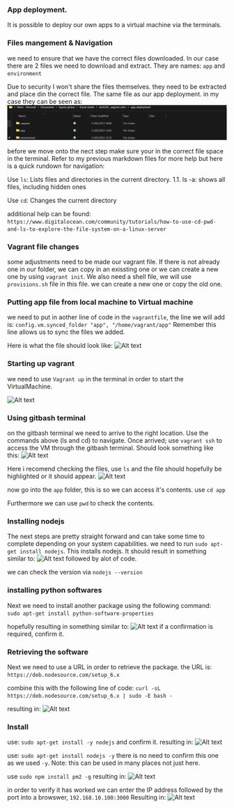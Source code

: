 ### App deployment. 

It is possible to deploy our own apps to a virtual machine via the terminals. 

### Files mangement & Navigation

we need to ensure that we have the correct files downloaded. In our case there are 2 files we need to download and extract. They are names: ```app``` and ```environment```

Due to security I won't share the files themselves. they need to be extracted and place din the correct file. 
The same file as our app deployment. in my case they can be seen as: 
![Alt text](files.png)

before we move onto the nect step make sure your in the correct file space in the terminal. Refer to my previous markdown files for more help but here is a quick rundown for navigation:

Use ```ls```: Lists files and directories in the current directory. 1.1. ls -a: shows all files, including hidden ones

Use ```cd```: Changes the current directory

additional help can be found:
``` https://www.digitalocean.com/community/tutorials/how-to-use-cd-pwd-and-ls-to-explore-the-file-system-on-a-linux-server ```

### Vagrant file changes

some adjustments need to be made our vagrant file. If there is not already one in our folder, we can copy in an exissting one or we can create a new one by using ```vagrant init```. We also need a shell file, we will use ```provisions.sh```  file in this file. we can create a new one or copy the old one. 

### Putting app file from local machine to Virtual machine

we need to put in aother line of code in the ```vagrantfile```, the line we will add is: ``` config.vm.synced_folder "app", "/home/vagrant/app" ```
Remember this line allows us to sync the files we added. 

Here is what the file should look like:
![Alt text](vagranpngj.png)

### Starting up vagrant

we need to use ```Vagrant up``` in the terminal in order to start the VirtualMachine. 

![Alt text](vm%20update.png)

### Using gitbash terminal 

on the gitbash terminal we need to arrive to the right location. Use the commands above (ls and cd) to navigate. 
Once arrived;  use ```vagrant ssh``` to access the VM through the gitbash terminal. Should look something like this:
![Alt text](gitbash.png)

Here i recomend checking the files, use ```ls``` and the file should hopefully be highlighted or it should appear. 
![Alt text](bash2.png)

now go into the ```app``` folder, this is so we can access it's contents.
use ```cd app```

Furthermore we can use ```pwd``` to check the contents. 

### Installing nodejs

The next steps are pretty straight forward and can take some time to complete depending on your system capabilities. we need to run ``` sudo apt-get install nodejs ```. This installs nodejs. It should result in something similar to: 
![Alt text](aaaf.png)
followed by alot of code.

we can check the version via ```nodejs --version```

### installing python softwares

Next we need to install another package using the following command: ```  sudo apt-get install python-software-properties ```

hopefully resulting in something similar to: 
![Alt text](ssss.png)
if a confirmation is required, confirm it. 

### Retrieving the software

Next we need to use a URL in order to retrieve the package. the URL is: ``` https://deb.nodesource.com/setup_6.x ```

combine this with the following line of code:
``` curl -sL https://deb.nodesource.com/setup_6.x | sudo -E bash - ```

resulting in:
![Alt text](fsd.png)

### Install 

use: ``` sudo apt-get install -y nodejs ``` and confirm it. resulting in: 
![Alt text](aaaaafffff.png)

use: ``` sudo apt-get install nodejs -y ```
there is no need to confirm this one as we used ```-y```. Note: this can be used in many places not just here. 

use ``` sudo npm install pm2 -g ```
resulting in: 
![Alt text](sdfsdfdsf.png)

in order to verify it has worked we can enter the IP address followed by the port into a browswer, ```192.168.10.100:3000```
Resulting in:
![Alt text](verify.png)


